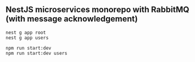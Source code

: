 ## NestJS microservices monorepo with RabbitMQ (with message acknowledgement)

```
nest g app root
nest g app users
```
```
npm run start:dev
npm run start:dev users
```